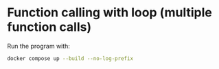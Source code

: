 # Function calling with loop (multiple function calls)

Run the program with:
```bash
docker compose up --build --no-log-prefix
```

